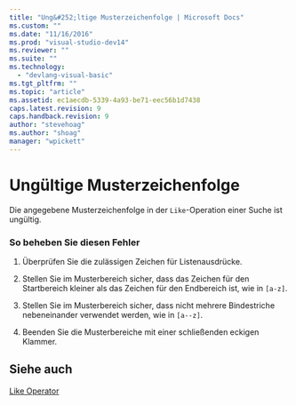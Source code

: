 ```yaml
---
title: "Ung&#252;ltige Musterzeichenfolge | Microsoft Docs"
ms.custom: ""
ms.date: "11/16/2016"
ms.prod: "visual-studio-dev14"
ms.reviewer: ""
ms.suite: ""
ms.technology: 
  - "devlang-visual-basic"
ms.tgt_pltfrm: ""
ms.topic: "article"
ms.assetid: ec1aecdb-5339-4a93-be71-eec56b1d7438
caps.latest.revision: 9
caps.handback.revision: 9
author: "stevehoag"
ms.author: "shoag"
manager: "wpickett"
---
```

# Ung&#252;ltige Musterzeichenfolge
Die angegebene Musterzeichenfolge in der `Like`\-Operation einer Suche ist ungültig.  
  
### So beheben Sie diesen Fehler  
  
1.  Überprüfen Sie die zulässigen Zeichen für Listenausdrücke.  
  
2.  Stellen Sie im Musterbereich sicher, dass das Zeichen für den Startbereich kleiner als das Zeichen für den Endbereich ist, wie in `[a-z]`.  
  
3.  Stellen Sie im Musterbereich sicher, dass nicht mehrere Bindestriche nebeneinander verwendet werden, wie in `[a--z]`.  
  
4.  Beenden Sie die Musterbereiche mit einer schließenden eckigen Klammer.  
  
## Siehe auch  
 [Like Operator](../../visual-basic/language-reference/operators/like-operator.md)